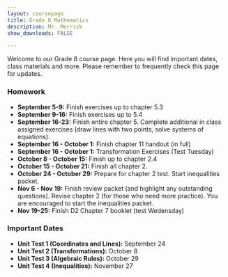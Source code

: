 ```yaml
---
layout: coursepage
title: Grade 8 Mathematics
description: Mr. Merrick 
show_downloads: FALSE

---
```


<!--- ### MATH 20-1 SECTION  ### --->
Welcome to our Grade 8 course page. Here you will find important dates, class materials and more. Please remember to frequently check this page for updates. 

<!--- To access the schoology page use this code: HRGC-TB6H-K38HK. ---> 

### Homework
* **September 5-9:** Finish exercises up to chapter 5.3
* **September 9-16:** Finish exercises up to 5.4
* **September 16-23:** Finish entire chapter 5. Complete additional in class assigned exercises (draw lines with two points, solve systems of equations).
* **September 16 - October 1:** Finish chapter 11 handout (in full) 
* **September 16 - October 1:** Transformation Exercises (Test Tuesday)
* **October 8 - October 15:** Finish up to chapter 2.4
* **October 15 - October 21:** Finish all chapter 2.   
* **October 24 - October 29:** Prepare for chapter 2 test. Start inequalities packet. 
* **Nov 6 - Nov 19:** Finish review packet (and highlight any outstanding questions). Revise chapter 2 (for those who need more practice). You are encouraged to start the inequalities packet.
* **Nov 19-25:** Finish D2 Chapter 7 booklet (test Wedensday) 
    
### Important Dates 
* **Unit Test 1 (Coordinates and Lines):** September 24
* **Unit Test 2 (Transformations):** October 8
* **Unit Test 3 (Algebraic Rules):** October 29
* **Unit Test 4 (Inequalities):** November 27 




